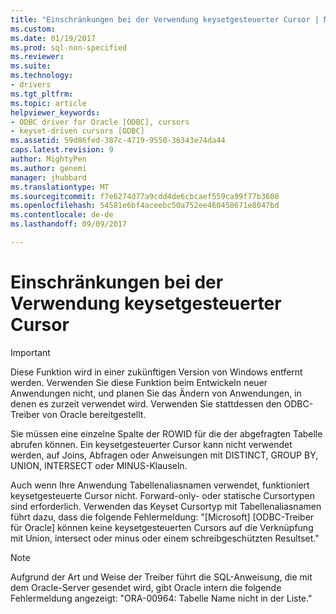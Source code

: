 ```yaml
---
title: "Einschränkungen bei der Verwendung keysetgesteuerter Cursor | Microsoft Docs"
ms.custom: 
ms.date: 01/19/2017
ms.prod: sql-non-specified
ms.reviewer: 
ms.suite: 
ms.technology:
- drivers
ms.tgt_pltfrm: 
ms.topic: article
helpviewer_keywords:
- ODBC driver for Oracle [ODBC], cursors
- keyset-driven cursors [ODBC]
ms.assetid: 59d86fed-387c-4719-9550-36343e74da44
caps.latest.revision: 9
author: MightyPen
ms.author: genemi
manager: jhubbard
ms.translationtype: MT
ms.sourcegitcommit: f7e6274d77a9cdd4de6cbcaef559ca99f77b3608
ms.openlocfilehash: 54581e6bf4aceebc50a752ee460458671e8047bd
ms.contentlocale: de-de
ms.lasthandoff: 09/09/2017

---
```

# <a name="limitations-of-using-keyset-driven-cursors"></a>Einschränkungen bei der Verwendung keysetgesteuerter Cursor
> [!IMPORTANT]  
>  Diese Funktion wird in einer zukünftigen Version von Windows entfernt werden. Verwenden Sie diese Funktion beim Entwickeln neuer Anwendungen nicht, und planen Sie das Ändern von Anwendungen, in denen es zurzeit verwendet wird. Verwenden Sie stattdessen den ODBC-Treiber von Oracle bereitgestellt.  
  
 Sie müssen eine einzelne Spalte der ROWID für die der abgefragten Tabelle abrufen können. Ein keysetgesteuerter Cursor kann nicht verwendet werden, auf Joins, Abfragen oder Anweisungen mit DISTINCT, GROUP BY, UNION, INTERSECT oder MINUS-Klauseln.  
  
 Auch wenn Ihre Anwendung Tabellenaliasnamen verwendet, funktioniert keysetgesteuerte Cursor nicht. Forward-only- oder statische Cursortypen sind erforderlich. Verwenden das Keyset Cursortyp mit Tabellenaliasnamen führt dazu, dass die folgende Fehlermeldung: "[Microsoft] [ODBC-Treiber für Oracle] können keine keysetgesteuerten Cursors auf die Verknüpfung mit Union, intersect oder minus oder einem schreibgeschützten Resultset."  
  
> [!NOTE]  
>  Aufgrund der Art und Weise der Treiber führt die SQL-Anweisung, die mit dem Oracle-Server gesendet wird, gibt Oracle intern die folgende Fehlermeldung angezeigt: "ORA-00964: Tabelle Name nicht in der Liste."
